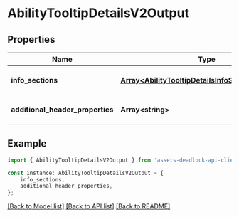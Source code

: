 # AbilityTooltipDetailsV2Output


## Properties

Name | Type | Description | Notes
------------ | ------------- | ------------- | -------------
**info_sections** | [**Array&lt;AbilityTooltipDetailsInfoSectionV2Output&gt;**](AbilityTooltipDetailsInfoSectionV2Output.md) |  | [optional] [default to undefined]
**additional_header_properties** | **Array&lt;string&gt;** |  | [optional] [default to undefined]

## Example

```typescript
import { AbilityTooltipDetailsV2Output } from 'assets-deadlock-api-client';

const instance: AbilityTooltipDetailsV2Output = {
    info_sections,
    additional_header_properties,
};
```

[[Back to Model list]](../README.md#documentation-for-models) [[Back to API list]](../README.md#documentation-for-api-endpoints) [[Back to README]](../README.md)
